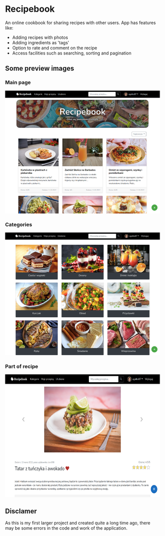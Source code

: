 # Recipebook
An online cookbook for sharing recipes with other users. App has features like:
- Adding recipes with photos
- Adding ingredients as 'tags'
- Option to rate and comment on the recipe
- Access facilities such as searching, sorting and pagination

## Some preview images
### Main page
<img alt="Light" src="Images/strona_glowna.png" height="400px">

### Categories
<img alt="Light" src="Images/kategorie.jpg" height="400px">

### Part of recipe
<img alt="Light" src="Images/przepis_1.png" height="400px">

## Disclamer
As this is my first larger project and created quite a long time ago, there may be some errors in the code and work of the application.
